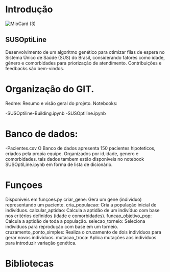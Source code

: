 # Introdução
![MioCard (3)](https://github.com/vinicius-aolm/SUSOptiLine/assets/135054073/7b660a6b-496f-4935-9502-bba2137cf785)

## SUSOptiLine
Desenvolvimento de um algoritmo genético para otimizar filas de espera no Sistema Único de Saúde (SUS) do Brasil, considerando fatores como idade, gênero e comorbidades para priorização de atendimento. 
Contribuições e feedbacks são bem-vindos.

# Organização do GIT.
Redme: Resumo e visão geral do projeto.
Notebooks: 

-SUSOptiline-Building.ipynb
-SUSOptiline.ipynb

# Banco de dados:
-Pacientes.csv
O Banco de dados apresenta 150 pacientes hipoteticos, criados pela propia equipe.
Organizados por id,idade, genero e comorbidades.
tais dados tambem estão disponiveis no notebook SUSOptiLine.ipynb em forma de lista de dicionário.
# Funçoes
Disponiveis em funçoes.py
criar_gene: Gera um gene (indivíduo) representando um paciente.
cria_populacao: Cria a população inicial de indivíduos.
calcular_aptidao: Calcula a aptidão de um indivíduo com base nos critérios definidos (idade e comorbidades).
funcao_objetivo_pop: Calcula a aptidão de toda a população.
selecao_torneio: Seleciona indivíduos para reprodução com base em um torneio.
cruzamento_ponto_simples: Realiza o cruzamento de dois indivíduos para gerar novos indivíduos.
mutacao_troca: Aplica mutações aos indivíduos para introduzir variação genética.

# Bibliotecas

